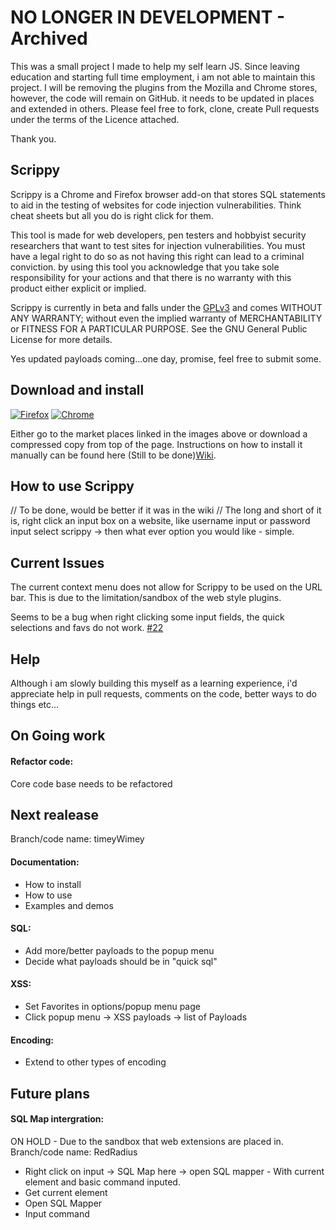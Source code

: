 # NO LONGER IN DEVELOPMENT - Archived 
This was a small project I made to help my self learn JS. Since leaving education and starting full time employment, i am not able to maintain this project. I will be removing the plugins from the Mozilla and Chrome stores, however, the code will remain on GitHub. it needs to be updated in places and extended in others. Please feel free to fork, clone, create Pull requests under the terms of the Licence attached.

Thank you.

## Scrippy
Scrippy is a Chrome and Firefox browser add-on that stores SQL statements to aid in the testing of websites for code injection vulnerabilities. Think cheat sheets but all you do is right click for them.  

This tool is made for web developers, pen testers and hobbyist security researchers that want to test sites for injection vulnerabilities. You must have a legal right to do so as not having this right can lead to a criminal conviction. by using this tool you acknowledge that you take sole responsibility for your actions and that there is no warranty with this product either explicit or implied. 

Scrippy is currently in beta and falls under the [GPLv3](http://www.gnu.org/licenses/gpl.html "GPLv3") and comes WITHOUT ANY WARRANTY; without even the implied warranty of MERCHANTABILITY or FITNESS FOR A PARTICULAR PURPOSE. See the GNU General Public License for more details.

Yes updated payloads coming...one day, promise, feel free to submit some.

## Download and install

 [![Firefox](firefoxpng.png)](https://addons.mozilla.org/en-US/firefox/addon/scrippy/) [![Chrome](chromelogo.png)](https://chrome.google.com/webstore/detail/scrippy/iihdoobgnenacmgkoghchfionpnleoea "Scrippy on Chrome Extension Store")


Either go to the market places linked in the images above or download a compressed copy from top of the page. Instructions on how to install it manually can be found here (Still to be done)[Wiki](https://github.com/Lmnoppy/Scrippy/wiki "Scrippy Wiki").

## How to use Scrippy

// To be done, would be better if it was in the wiki
// The long and short of it is, right click an input box on a website, like username input or password input select scrippy -> then what ever option you would like - simple. 

## Current Issues
The current context menu does not allow for Scrippy to be used on the URL bar. This is due to the limitation/sandbox of the web style plugins. 

Seems to be a bug when right clicking some input fields, the quick selections and favs do not work. [#22](https://github.com/Lmnoppy/Scrippy/issues/22 "On some input... #22")  

## Help
Although i am slowly building this myself as a learning experience, i'd appreciate help in pull requests, comments on the code, better ways to do things etc...

## On Going work

#### Refactor code:
Core code base needs to be refactored 

## Next realease  
Branch/code name: timeyWimey

#### Documentation:
*   How to install
*   How to use
*   Examples and demos

#### SQL:
*   Add more/better payloads to the popup menu
*   Decide what payloads should be in "quick sql" 

#### XSS:
*    Set Favorites in options/popup menu page
*    Click popup menu -> XSS payloads -> list of Payloads

#### Encoding:
*   Extend to other types of encoding

## Future plans

#### SQL Map intergration:
ON HOLD - Due to the sandbox that web extensions are placed in.
Branch/code name: RedRadius

*    Right click on input -> SQL Map here -> open SQL mapper - With current element and basic command inputed.
*    Get current element 
*    Open SQL Mapper
*    Input command         
